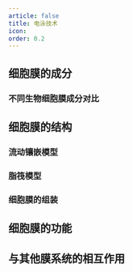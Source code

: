 ```yaml
---
article: false
title: 电泳技术
icon: 
order: 0.2
---
```

## 细胞膜的成分
### 不同生物细胞膜成分对比
## 细胞膜的结构
### 流动镶嵌模型
### 脂筏模型

### 细胞膜的组装

## 细胞膜的功能

## 与其他膜系统的相互作用



